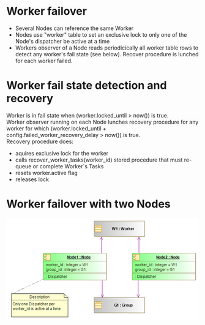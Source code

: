 # Worker failover
* Several Nodes can reference the same Worker
* Nodes use "worker" table to set an exclusive lock to only one of the Node's dispatcher be active at a time
* Workers observer of a Node reads periodicically all worker table rows to detect any worker's fail state (see below). Recover procedure is lunched for each worker failed.

# Worker fail state detection and recovery
Worker is in fail state when (worker.locked_until > now()) is true.\
Worker observer running on each Node lunches recovery procedure for any worker for which (worker.locked_until + config.failed_worker_recovery_delay > now()) is true.\
Recovery procedure does:
- aquires exclusive lock for the worker
- calls recover_worker_tasks(worker_id) stored procedure that must re-queue or complete Worker`s Tasks
- resets worker.active flag
- releases lock

# Worker failover with two Nodes
![Failover](images/worker_failover.png)

